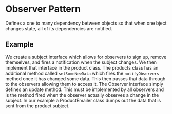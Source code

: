 # Observer Pattern

Defines a one to many dependency between objects so that when one bject changes state, all of its dependencies are notified.

## Example

We create a subject interface which allows for observers to sign up, remove themselves, and fires a notification when the subject changes. We then implement that interface in the product class. The products class has an additional method called `setSomeNewData` which fires the `notifyObservers` method once it has changed some data. This then passes that data through to the observers allowing them to access it. The Observer interface simply defines an update method. This must be implemented by all observers and is the method fired when the observer actually observes a change in the subject. In our example a ProductEmailer class dumps out the data that is sent from the product subject.